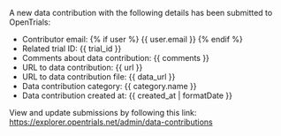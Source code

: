 A new data contribution with the following details has been submitted to OpenTrials:

* Contributor email: {% if user %} {{ user.email }} {% endif %}
* Related trial ID: {{ trial_id }}
* Comments about data contribution: {{ comments }}
* URL to data contribution: {{ url }}
* URL to data contribution file: {{ data_url }}
* Data contribution category: {{ category.name }}
* Data contribution created at: {{ created_at | formatDate }}

View and update submissions by following this link:
https://explorer.opentrials.net/admin/data-contributions
